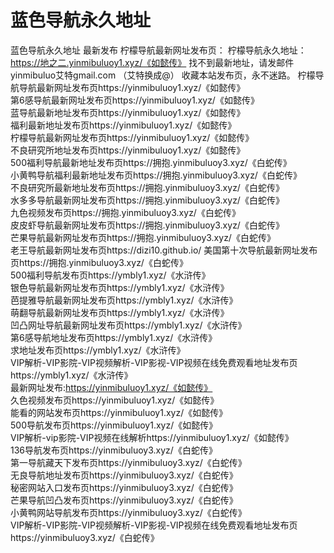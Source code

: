 # 蓝色导航永久地址
蓝色导航永久地址 最新发布
柠檬导航最新网址发布页： 柠檬导航永久地址：https://地之二.yinmibuluoy1.xyz/《如懿传》 找不到最新地址，请发邮件yinmibuluo艾特gmail.com （艾特换成@） 收藏本站发布页，永不迷路。 柠檬导航导航最新网址发布页https://yinmibuluoy1.xyz/《如懿传》<br>
第6感导航最新网址发布页https://yinmibuluoy1.xyz/《如懿传》<br>
蓝导航最新地址发布页https://yinmibuluoy1.xyz/《如懿传》<br>
福利最新地址发布页https://yinmibuluoy1.xyz/《如懿传》<br>
柠檬导航最新网址发布页https://yinmibuluoy1.xyz/《如懿传》<br>
不良研究所地址发布页https://yinmibuluoy1.xyz/《如懿传》<br>
500福利导航最新地址发布页https://拥抱.yinmibuluoy3.xyz/《白蛇传》<br>
小黄鸭导航福利最新地址发布页https://拥抱.yinmibuluoy3.xyz/《白蛇传》<br>
不良研究所最新地址发布页https://拥抱.yinmibuluoy3.xyz/《白蛇传》<br>
水多多导航最新网址发布页https://拥抱.yinmibuluoy3.xyz/《白蛇传》<br>
九色视频发布页https://拥抱.yinmibuluoy3.xyz/《白蛇传》<br>
皮皮虾导航最新网址发布页https://拥抱.yinmibuluoy3.xyz/《白蛇传》<br>
芒果导航最新网址发布页https://拥抱.yinmibuluoy3.xyz/《白蛇传》<br>
老王导航最新网址发布页https://dizi10.github.io/
美国第十次导航最新网址发布页https://拥抱.yinmibuluoy3.xyz/《白蛇传》<br>
500福利导航发布页https://ymbly1.xyz/《水浒传》<br>
银色导航最新网址发布页https://ymbly1.xyz/《水浒传》<br>
芭提雅导航最新网址发布页https://ymbly1.xyz/《水浒传》<br>
萌翻导航最新网址发布页https://ymbly1.xyz/《水浒传》<br>
凹凸网址导航最新网址发布页https://ymbly1.xyz/《水浒传》<br>
第6感导航地址发布页https://ymbly1.xyz/《水浒传》<br>
求地址发布页https://ymbly1.xyz/《水浒传》<br>
VIP解析-VIP影院-VIP视频解析-VIP影视-VIP视频在线免费观看地址发布页https://ymbly1.xyz/《水浒传》<br>
最新网址发布:https://yinmibuluoy1.xyz/《如懿传》<br>
久色视频发布页https://yinmibuluoy1.xyz/《如懿传》<br>
能看的网站发布页https://yinmibuluoy1.xyz/《如懿传》<br>
500导航发布页https://yinmibuluoy1.xyz/《如懿传》<br>
VIP解析-vip影院-VIP视频在线解析https://yinmibuluoy1.xyz/《如懿传》<br>
136导航发布页https://yinmibuluoy3.xyz/《白蛇传》<br>
第一导航藏天下发布页https://yinmibuluoy3.xyz/《白蛇传》<br>
无良导航地址发布页https://yinmibuluoy3.xyz/《白蛇传》<br>
秘密网站入口发布页https://yinmibuluoy3.xyz/《白蛇传》<br>
芒果导航凹凸发布页https://yinmibuluoy3.xyz/《白蛇传》<br>
小黄鸭网站导航发布页https://yinmibuluoy3.xyz/《白蛇传》<br>
VIP解析-VIP影院-VIP视频解析-VIP影视-VIP视频在线免费观看地址发布页https://yinmibuluoy3.xyz/《白蛇传》<br>
